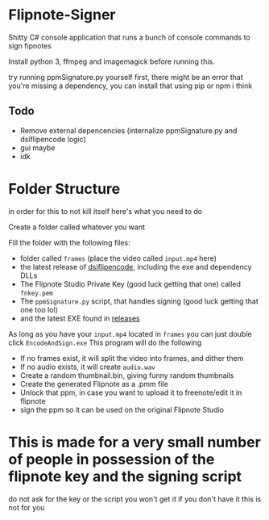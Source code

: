 # Flipnote-Signer
Shitty C# console application that runs a bunch of console commands to sign fipnotes

Install python 3, ffmpeg and imagemagick before running this.

try running ppmSignature.py yourself first, there might be an error that you're missing a dependency, you can install that using pip or npm i think

## Todo
* Remove external depencencies (internalize ppmSignature.py and dsiflipencode logic)
* gui maybe
* idk

# Folder Structure
in order for this to not kill itself here's what you need to do

Create a folder called whatever you want

Fill the folder with the following files:

* folder called `frames` (place the video called `input.mp4` here)
* the latest release of [dsiflipencode](https://github.com/khang06/dsiflipencode), including the exe and dependency DLLs
* The Flipnote Studio Private Key (good luck getting that one) called `fnkey.pem`
* The `ppmSignature.py` script, that handles signing (good luck getting that one too lol)
* and the latest EXE found in [releases](https://github.com/RinLovesYou/Flipnote-Signer/releases) 

As long as you have your `input.mp4` located in `frames` you can just double click `EncodeAndSign.exe`
This program will do the following

* If no frames exist, it will split the video into frames, and dither them
* If no audio exists, it will create `audio.wav`
* Create a random thumbnail.bin, giving funny random thumbnails
* Create the generated Flipnote as a .pmm file
* Unlock that ppm, in case you want to upload it to freenote/edit it in flipnote
* sign the ppm so it can be used on the original Flipnote Studio

# This is made for a very small number of people in possession of the flipnote key and the signing script
do not ask for the key or the script
you won't get it
if you don't have it this is not for you
